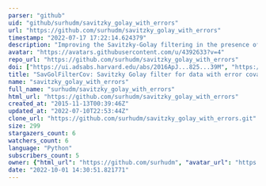 ```yaml
---
parser: "github"
uid: "github/surhudm/savitzky_golay_with_errors"
url: "https://github.com/surhudm/savitzky_golay_with_errors"
timestamp: "2022-07-17 17:22:14.624379"
description: "Improving the Savitzky-Golay filtering in the presence of noisy data"
avatar: "https://avatars.githubusercontent.com/u/4392633?v=4"
repo_url: "https://github.com/surhudm/savitzky_golay_with_errors"
doi: ["https://ui.adsabs.harvard.edu/abs/2016ApJ...825...39M", "https://ui.adsabs.harvard.edu/abs/2016ascl.soft01012M/abstract"]
title: "SavGolFilterCov: Savitzky Golay filter for data with error covariance"
name: "savitzky_golay_with_errors"
full_name: "surhudm/savitzky_golay_with_errors"
html_url: "https://github.com/surhudm/savitzky_golay_with_errors"
created_at: "2015-11-13T00:39:46Z"
updated_at: "2022-07-10T22:53:44Z"
clone_url: "https://github.com/surhudm/savitzky_golay_with_errors.git"
size: 299
stargazers_count: 6
watchers_count: 6
language: "Python"
subscribers_count: 5
owner: {"html_url": "https://github.com/surhudm", "avatar_url": "https://avatars.githubusercontent.com/u/4392633?v=4", "login": "surhudm", "type": "User"}
date: "2022-10-01 14:30:51.821771"
---
```

